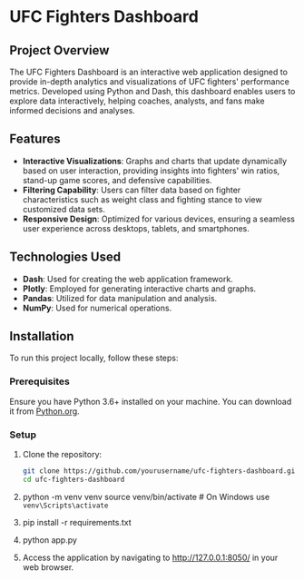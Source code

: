# UFC Fighters Dashboard

## Project Overview
The UFC Fighters Dashboard is an interactive web application designed to provide in-depth analytics and visualizations of UFC fighters' performance metrics. Developed using Python and Dash, this dashboard enables users to explore data interactively, helping coaches, analysts, and fans make informed decisions and analyses.

## Features
- **Interactive Visualizations**: Graphs and charts that update dynamically based on user interaction, providing insights into fighters' win ratios, stand-up game scores, and defensive capabilities.
- **Filtering Capability**: Users can filter data based on fighter characteristics such as weight class and fighting stance to view customized data sets.
- **Responsive Design**: Optimized for various devices, ensuring a seamless user experience across desktops, tablets, and smartphones.

## Technologies Used
- **Dash**: Used for creating the web application framework.
- **Plotly**: Employed for generating interactive charts and graphs.
- **Pandas**: Utilized for data manipulation and analysis.
- **NumPy**: Used for numerical operations.

## Installation

To run this project locally, follow these steps:

### Prerequisites
Ensure you have Python 3.6+ installed on your machine. You can download it from [Python.org](https://www.python.org/downloads/).

### Setup

1. Clone the repository:
   ```bash
   git clone https://github.com/yourusername/ufc-fighters-dashboard.git
   cd ufc-fighters-dashboard

2. python -m venv venv
source venv/bin/activate  # On Windows use `venv\Scripts\activate`

3. pip install -r requirements.txt

4. python app.py

5. Access the application by navigating to http://127.0.0.1:8050/ in your web browser.